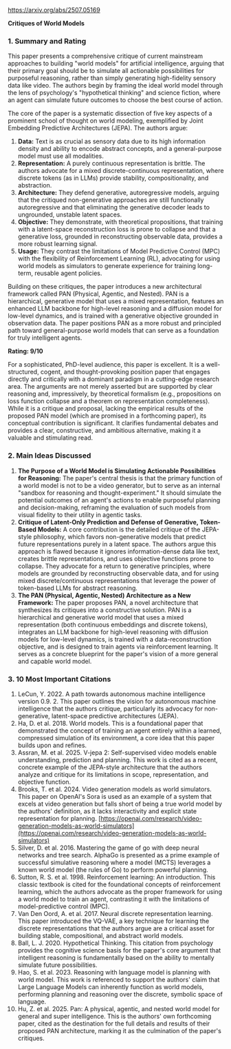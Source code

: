 https://arxiv.org/abs/2507.05169

**Critiques of World Models**

### 1. Summary and Rating

This paper presents a comprehensive critique of current mainstream approaches to building "world models" for artificial intelligence, arguing that their primary goal should be to simulate all actionable possibilities for purposeful reasoning, rather than simply generating high-fidelity sensory data like video. The authors begin by framing the ideal world model through the lens of psychology's "hypothetical thinking" and science fiction, where an agent can simulate future outcomes to choose the best course of action.

The core of the paper is a systematic dissection of five key aspects of a prominent school of thought on world modeling, exemplified by Joint Embedding Predictive Architectures (JEPA). The authors argue:
1.  **Data:** Text is as crucial as sensory data due to its high information density and ability to encode abstract concepts, and a general-purpose model must use all modalities.
2.  **Representation:** A purely continuous representation is brittle. The authors advocate for a mixed discrete-continuous representation, where discrete tokens (as in LLMs) provide stability, compositionality, and abstraction.
3.  **Architecture:** They defend generative, autoregressive models, arguing that the critiqued non-generative approaches are still functionally autoregressive and that eliminating the generative decoder leads to ungrounded, unstable latent spaces.
4.  **Objective:** They demonstrate, with theoretical propositions, that training with a latent-space reconstruction loss is prone to collapse and that a generative loss, grounded in reconstructing observable data, provides a more robust learning signal.
5.  **Usage:** They contrast the limitations of Model Predictive Control (MPC) with the flexibility of Reinforcement Learning (RL), advocating for using world models as simulators to generate experience for training long-term, reusable agent policies.

Building on these critiques, the paper introduces a new architectural framework called PAN (Physical, Agentic, and Nested). PAN is a hierarchical, generative model that uses a mixed representation, features an enhanced LLM backbone for high-level reasoning and a diffusion model for low-level dynamics, and is trained with a generative objective grounded in observation data. The paper positions PAN as a more robust and principled path toward general-purpose world models that can serve as a foundation for truly intelligent agents.

**Rating: 9/10**

For a sophisticated, PhD-level audience, this paper is excellent. It is a well-structured, cogent, and thought-provoking position paper that engages directly and critically with a dominant paradigm in a cutting-edge research area. The arguments are not merely asserted but are supported by clear reasoning and, impressively, by theoretical formalism (e.g., propositions on loss function collapse and a theorem on representation completeness). While it is a critique and proposal, lacking the empirical results of the proposed PAN model (which are promised in a forthcoming paper), its conceptual contribution is significant. It clarifies fundamental debates and provides a clear, constructive, and ambitious alternative, making it a valuable and stimulating read.

### 2. Main Ideas Discussed

1.  **The Purpose of a World Model is Simulating Actionable Possibilities for Reasoning:** The paper's central thesis is that the primary function of a world model is not to be a video generator, but to serve as an internal "sandbox for reasoning and thought-experiment." It should simulate the potential outcomes of an agent's actions to enable purposeful planning and decision-making, reframing the evaluation of such models from visual fidelity to their utility in agentic tasks.
2.  **Critique of Latent-Only Prediction and Defense of Generative, Token-Based Models:** A core contribution is the detailed critique of the JEPA-style philosophy, which favors non-generative models that predict future representations purely in a latent space. The authors argue this approach is flawed because it ignores information-dense data like text, creates brittle representations, and uses objective functions prone to collapse. They advocate for a return to generative principles, where models are grounded by reconstructing observable data, and for using mixed discrete/continuous representations that leverage the power of token-based LLMs for abstract reasoning.
3.  **The PAN (Physical, Agentic, Nested) Architecture as a New Framework:** The paper proposes PAN, a novel architecture that synthesizes its critiques into a constructive solution. PAN is a hierarchical and generative world model that uses a mixed representation (both continuous embeddings and discrete tokens), integrates an LLM backbone for high-level reasoning with diffusion models for low-level dynamics, is trained with a data-reconstruction objective, and is designed to train agents via reinforcement learning. It serves as a concrete blueprint for the paper's vision of a more general and capable world model.

### 3. 10 Most Important Citations

1.  LeCun, Y. 2022. A path towards autonomous machine intelligence version 0.9. 2. This paper outlines the vision for autonomous machine intelligence that the authors critique, particularly its advocacy for non-generative, latent-space predictive architectures (JEPA).
2.  Ha, D. et al. 2018. World models. This is a foundational paper that demonstrated the concept of training an agent entirely within a learned, compressed simulation of its environment, a core idea that this paper builds upon and refines.
3.  Assran, M. et al. 2025. V-jepa 2: Self-supervised video models enable understanding, prediction and planning. This work is cited as a recent, concrete example of the JEPA-style architecture that the authors analyze and critique for its limitations in scope, representation, and objective function.
4.  Brooks, T. et al. 2024. Video generation models as world simulators. This paper on OpenAI's Sora is used as an example of a system that excels at video generation but falls short of being a true world model by the authors' definition, as it lacks interactivity and explicit state representation for planning. [https://openai.com/research/video-generation-models-as-world-simulators](https://openai.com/research/video-generation-models-as-world-simulators)
5.  Silver, D. et al. 2016. Mastering the game of go with deep neural networks and tree search. AlphaGo is presented as a prime example of successful simulative reasoning where a model (MCTS) leverages a known world model (the rules of Go) to perform powerful planning.
6.  Sutton, R. S. et al. 1998. Reinforcement learning: An introduction. This classic textbook is cited for the foundational concepts of reinforcement learning, which the authors advocate as the proper framework for using a world model to train an agent, contrasting it with the limitations of model-predictive control (MPC).
7.  Van Den Oord, A. et al. 2017. Neural discrete representation learning. This paper introduced the VQ-VAE, a key technique for learning the discrete representations that the authors argue are a critical asset for building stable, compositional, and abstract world models.
8.  Ball, L. J. 2020. Hypothetical Thinking. This citation from psychology provides the cognitive science basis for the paper's core argument that intelligent reasoning is fundamentally based on the ability to mentally simulate future possibilities.
9.  Hao, S. et al. 2023. Reasoning with language model is planning with world model. This work is referenced to support the authors' claim that Large Language Models can inherently function as world models, performing planning and reasoning over the discrete, symbolic space of language.
10. Hu, Z. et al. 2025. Pan: A physical, agentic, and nested world model for general and super intelligence. This is the authors' own forthcoming paper, cited as the destination for the full details and results of their proposed PAN architecture, marking it as the culmination of the paper's critiques.
